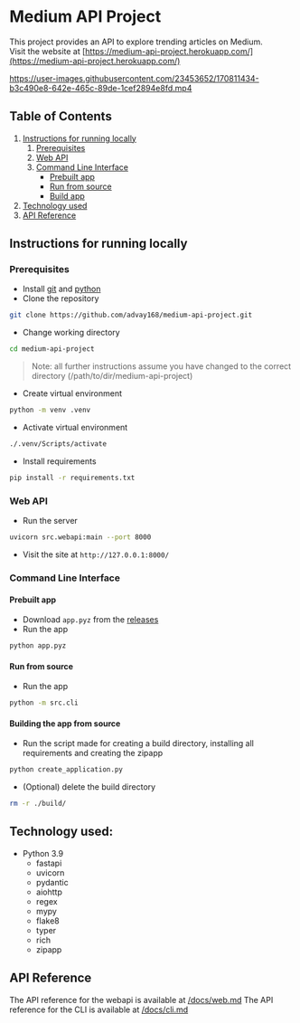 # Medium API Project
This project provides an API to explore trending articles on Medium.  
Visit the website at [https://medium-api-project.herokuapp.com/](https://medium-api-project.herokuapp.com/)  


https://user-images.githubusercontent.com/23453652/170811434-b3c490e8-642e-465c-89de-1cef2894e8fd.mp4



## Table of Contents
1. [Instructions for running locally](#local)
   1. [Prerequisites](#prerequisites)
   2. [Web API](#web-api)
   3. [Command Line Interface](#cli)
      * [Prebuilt app](#prebuilt-app)
      * [Run from source](#run-src)
      * [Build app](#build)
2. [Technology used](#stack)
3. [API Reference](#api-reference)

## Instructions for running locally <a name="local"></a>
### Prerequisites
* Install [git](https://git-scm.com/downloads) and [python](https://www.python.org/downloads/)
* Clone the repository
````bash
git clone https://github.com/advay168/medium-api-project.git
````
* Change working directory
````bash
cd medium-api-project
````
> Note: all further instructions assume you have changed to the correct directory (/path/to/dir/medium-api-project)
* Create virtual environment
````bash
python -m venv .venv
````
* Activate virtual environment
````bash
./.venv/Scripts/activate
````
* Install requirements
````bash
pip install -r requirements.txt
````
### Web API
* Run the server
````bash
uvicorn src.webapi:main --port 8000
````
* Visit the site at `http://127.0.0.1:8000/`
### Command Line Interface <a name="cli"></a>
#### Prebuilt app
* Download `app.pyz` from the [releases](https://github.com/advay168/medium-api-project/releases/latest)
* Run the app
````bash
python app.pyz
````
#### Run from source <a name="run-src"></a>
* Run the app
````bash
python -m src.cli
````
#### Building the app from source  <a name="build"></a>
* Run the script made for creating a build directory, installing all requirements and creating the zipapp
````bash
python create_application.py
````
* (Optional) delete the build directory
````bash
rm -r ./build/
````
## Technology used: <a name="stack"></a>
* Python 3.9
    * fastapi
    * uvicorn
    * pydantic
    * aiohttp
    * regex
    * mypy
    * flake8
    * typer
    * rich
    * zipapp

## API Reference
The API reference for the webapi is available at [/docs/web.md](/docs/web.md)
The API reference for the CLI is available at [/docs/cli.md](/docs/cli.md)
